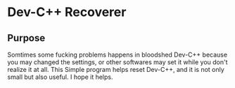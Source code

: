 # Dev-C++ Recoverer
## Purpose
Somtimes some fucking problems happens in bloodshed Dev-C++ because you may changed the settings, or other softwares may set it while you don't realize it at all.
This Simple program helps reset Dev-C++, and it is not only small but also useful.
I hope it helps.
